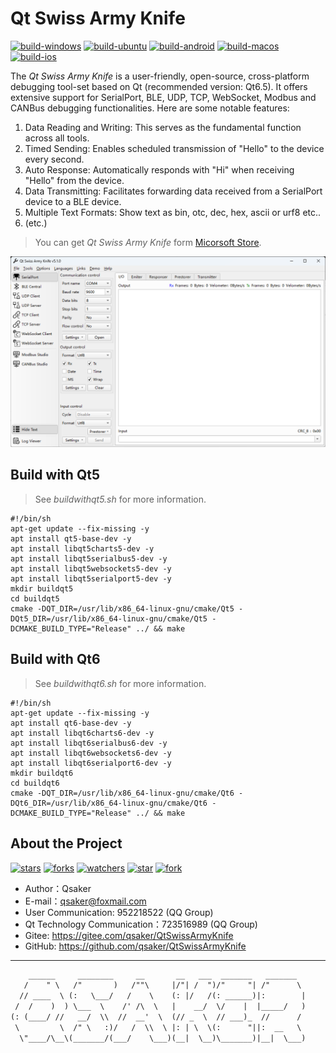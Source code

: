 # Qt Swiss Army Knife

[![build-windows](https://github.com/qsaker/QtSwissArmyKnife/actions/workflows/build-windows.yml/badge.svg)](https://github.com/qsaker/QtSwissArmyKnife/actions/workflows/build-windows.yml)
[![build-ubuntu](https://github.com/qsaker/QtSwissArmyKnife/actions/workflows/build-ubuntu.yml/badge.svg)](https://github.com/qsaker/QtSwissArmyKnife/actions/workflows/build-ubuntu.yml)
[![build-android](https://github.com/qsaker/QtSwissArmyKnife/actions/workflows/build-android.yml/badge.svg)](https://github.com/qsaker/QtSwissArmyKnife/actions/workflows/build-android.yml)
[![build-macos](https://github.com/qsaker/QtSwissArmyKnife/actions/workflows/build-macos.yml/badge.svg)](https://github.com/qsaker/QtSwissArmyKnife/actions/workflows/build-macos.yml)
[![build-ios](https://github.com/qsaker/QtSwissArmyKnife/actions/workflows/build-ios.yml/badge.svg)](https://github.com/qsaker/QtSwissArmyKnife/actions/workflows/build-ios.yml)

The *Qt Swiss Army Knife* is a user-friendly, open-source, cross-platform debugging tool-set based on Qt (recommended version: Qt6.5). It offers extensive support for SerialPort, BLE, UDP, TCP, WebSocket, Modbus and CANBus debugging functionalities. Here are some notable features:

1. Data Reading and Writing: This serves as the fundamental function across all tools.
2. Timed Sending: Enables scheduled transmission of "Hello" to the device every second.
3. Auto Response: Automatically responds with "Hi" when receiving "Hello" from the device.
4. Data Transmitting: Facilitates forwarding data received from a SerialPort device to a BLE device.
5. Multiple Text Formats: Show text as bin, otc, dec, hex, ascii or urf8 etc..
6. (etc.)

> You can get *Qt Swiss Army Knife* form [Micorsoft Store](https://www.microsoft.com/store/apps/9P29H1NDNKBB).

![MainWindow.png](mainwindow.png)

## Build with Qt5

> See *buildwithqt5.sh* for more information.

```shell
#!/bin/sh
apt-get update --fix-missing -y
apt install qt5-base-dev -y
apt install libqt5charts5-dev -y
apt install libqt5serialbus5-dev -y
apt install libqt5websockets5-dev -y
apt install libqt5serialport5-dev -y
mkdir buildqt5
cd buildqt5
cmake -DQT_DIR=/usr/lib/x86_64-linux-gnu/cmake/Qt5 -DQt5_DIR=/usr/lib/x86_64-linux-gnu/cmake/Qt5 -DCMAKE_BUILD_TYPE="Release" ../ && make
```

## Build with Qt6

> See *buildwithqt6.sh* for more information.

```shell
#!/bin/sh
apt-get update --fix-missing -y
apt install qt6-base-dev -y
apt install libqt6charts6-dev -y
apt install libqt6serialbus6-dev -y
apt install libqt6websockets6-dev -y
apt install libqt6serialport6-dev -y
mkdir buildqt6
cd buildqt6
cmake -DQT_DIR=/usr/lib/x86_64-linux-gnu/cmake/Qt6 -DQt6_DIR=/usr/lib/x86_64-linux-gnu/cmake/Qt6 -DCMAKE_BUILD_TYPE="Release" ../ && make
```

## About the Project

<!--https://sdpro.top/blog/html/article/1016.html-->
[![stars](https://img.shields.io/github/stars/qsaker/QtSwissArmyKnife?style=social)](https://img.shields.io/github/stars/qsaker/QtSwissArmyKnife?style=social)
[![forks](https://img.shields.io/github/forks/qsaker/QtSwissArmyKnife?style=social)](https://img.shields.io/github/forks/qsaker/QtSwissArmyKnife?style=social)
[![watchers](https://img.shields.io/github/watchers/qsaker/QtSwissArmyKnife?style=social)](https://img.shields.io/github/watchers/qsaker/QtSwissArmyKnife?style=social)
[![star](https://gitee.com/qsaker/QtSwissArmyKnife/badge/star.svg?theme=dark)](https://gitee.com/qsaker/QtSwissArmyKnife/stargazers)
[![fork](https://gitee.com/qsaker/QtSwissArmyKnife/badge/fork.svg?theme=dark)](https://gitee.com/qsaker/QtSwissArmyKnife/members)

* Author：Qsaker
* E-mail：<qsaker@foxmail.com>
* User Communication: 952218522 (QQ Group)
* Qt Technology Communication：723516989 (QQ Group)
* Gitee: <https://gitee.com/qsaker/QtSwissArmyKnife>
* GitHub: <https://github.com/qsaker/QtSwissArmyKnife>

***

```txt
    ______     ________     __       __   ___  _______   _______   
   /    " \   /"       )   /""\     |/"| /  ")/"     "| /"      \  
  // ____  \ (:   \___/   /    \    (: |/   /(: ______)|:        | 
 /  /    )  ) \___  \    /' /\  \   |    __/  \/    |  |_____/   ) 
(: (____/ //   __/  \\  //  __'  \  (// _  \  // ___)_  //      /  
 \         \  /" \   :)/   /  \\  \ |: | \  \(:      "||:  __   \  
  \"____/\__\(_______/(___/    \___)(__|  \__)\_______)|__|  \___) 
                                                                   
```
